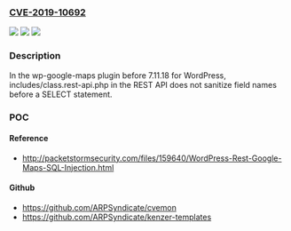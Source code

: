 ### [CVE-2019-10692](https://cve.mitre.org/cgi-bin/cvename.cgi?name=CVE-2019-10692)
![](https://img.shields.io/static/v1?label=Product&message=n%2Fa&color=blue)
![](https://img.shields.io/static/v1?label=Version&message=n%2Fa&color=blue)
![](https://img.shields.io/static/v1?label=Vulnerability&message=n%2Fa&color=brighgreen)

### Description

In the wp-google-maps plugin before 7.11.18 for WordPress, includes/class.rest-api.php in the REST API does not sanitize field names before a SELECT statement.

### POC

#### Reference
- http://packetstormsecurity.com/files/159640/WordPress-Rest-Google-Maps-SQL-Injection.html

#### Github
- https://github.com/ARPSyndicate/cvemon
- https://github.com/ARPSyndicate/kenzer-templates

